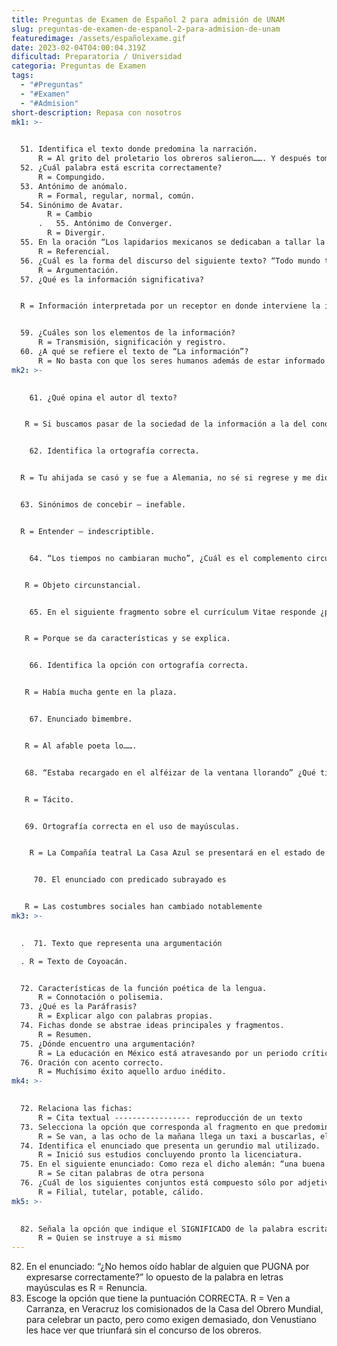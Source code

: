 ```yaml
---
title: Preguntas de Examen de Español 2 para admisión de UNAM
slug: preguntas-de-examen-de-espanol-2-para-admision-de-unam
featuredimage: /assets/españolexame.gif
date: 2023-02-04T04:00:04.319Z
dificultad: Preparatoria / Universidad
categoria: Preguntas de Examen
tags:
  - "#Preguntas"
  - "#Examen"
  - "#Admision"
short-description: R﻿epasa con nosotros
mk1: >-
  

  51. Identifica el texto donde predomina la narración.
      R = Al grito del proletario los obreros salieron……. Y después tomaron un taxi y se dirigieron a comprar un té. 
  52. ¿Cuál palabra está escrita correctamente? 
      R = Compungido.  
  53. Antónimo de anómalo.
      R = Formal, regular, normal, común.
  54. Sinónimo de Avatar.
        R = Cambio
      .   55. Antónimo de Converger.
        R = Divergir.  
  55. En la oración “Los lapidarios mexicanos se dedicaban a tallar la piedra y la hacían muy bien” ¿Qué función de la lengua es? 
      R = Referencial. 
  56. ¿Cuál es la forma del discurso del siguiente texto? “Todo mundo tiene que saber perdonar, quien dice perdonar, pero no olvidar, no le crean porque perdonar es olvidar”.
      R = Argumentación.   
  57. ¿Qué es la información significativa?  


  R = Información interpretada por un receptor en donde interviene la información contenida y el contexto.


  59. ¿Cuáles son los elementos de la información? 
      R = Transmisión, significación y registro. 
  60. ¿A qué se refiere el texto de “La información”?
      R = No basta con que los seres humanos además de estar informado interpreten un texto pues de este se obtiene conocimiento y cuando interpretamos este se convierte en sabiduría.
mk2: >-
  

    61. ¿Qué opina el autor dl texto?


   R = Si buscamos pasar de la sociedad de la información a la del conocimiento no será mala idea usar esta para ser un poco más sabios.


    62. Identifica la ortografía correcta. 


  R = Tu ahijada se casó y se fue a Alemania, no sé si regrese y me dio gusto verla. 


  63. Sinónimos de concebir – inefable. 


  R = Entender – indescriptible.


    64. “Los tiempos no cambiaran mucho”, ¿Cuál es el complemento circunstancial?


   R = Objeto circunstancial.


    65. En el siguiente fragmento sobre el currículum Vitae responde ¿por qué es una descripción?


   R = Porque se da características y se explica.


    66. Identifica la opción con ortografía correcta.


   R = Había mucha gente en la plaza.


    67. Enunciado bimembre.


   R = Al afable poeta lo……. 


   68. “Estaba recargado en el alféizar de la ventana llorando” ¿Qué tipo de sujeto encontramos?


   R = Tácito. 


   69. Ortografía correcta en el uso de mayúsculas.


    R = La Compañía teatral La Casa Azul se presentará en el estado de Puebla en marzo y se presentaron varios jefes de estado.


     70. El enunciado con predicado subrayado es


   R = Las costumbres sociales han cambiado notablemente
mk3: >-
  

  .  71. Texto que representa una argumentación

  . R = Texto de Coyoacán.  


  72. Características de la función poética de la lengua.
      R = Connotación o polisemia.  
  73. ¿Qué es la Paráfrasis? 
      R = Explicar algo con palabras propias. 
  74. Fichas donde se abstrae ideas principales y fragmentos.
      R = Resumen.  
  75. ¿Dónde encuentro una argumentación? 
      R = La educación en México está atravesando por un periodo crítico ya que los programas escalares están controlados por el gobierno.      
  76. Oración con acento correcto.
      R = Muchísimo éxito aquello arduo inédito.
mk4: >-
  

  72. Relaciona las fichas:
      R = Cita textual ----------------- reproducción de un texto          Hemerográfica ------------ periódico        Bibliográfica --------------- libros
  73. Selecciona la opción que corresponda al fragmento en que predomina la NARRACIÓN. 
      R = Se van, a las ocho de la mañana llega un taxi a buscarlas, el chofer negro ríe y bromea bajándoles la maleta y los grandes sombreros de paja. 
  74. Identifica el enunciado que presenta un gerundio mal utilizado.
      R = Inició sus estudios concluyendo pronto la licenciatura.  
  75. En el siguiente enunciado: Como reza el dicho alemán: “una buena conciencia es la mejor almohada” se utilizan las comillas porque
      R = Se citan palabras de otra persona 
  76. ¿Cuál de los siguientes conjuntos está compuesto sólo por adjetivos? 
      R = Filial, tutelar, potable, cálido.
mk5: >-
  

  82. Señala la opción que indique el SIGNIFICADO de la palabra escrita en letras mayúsculas “AUTODIDACTA”.
      R = Quien se instruye a si mismo
---
```



82. En el enunciado: “¿No hemos oído hablar de alguien que PUGNA por expresarse correctamente?” lo opuesto de la palabra en letras mayúsculas es
    R = Renuncia.  
83. Escoge la opción que tiene la puntuación CORRECTA.
    R = Ven a Carranza, en Veracruz los comisionados de la Casa del Obrero Mundial, para celebrar un pacto, pero como exigen demasiado, don Venustiano les hace ver que triunfará sin el concurso de los obreros.
